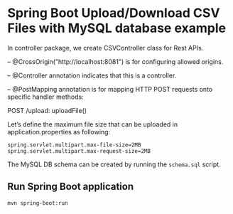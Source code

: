 # Spring Boot Upload/Download CSV Files with MySQL database example

In controller package, we create CSVController class for Rest APIs.

– @CrossOrigin("http://localhost:8081") is for configuring allowed origins.

– @Controller annotation indicates that this is a controller.

– @PostMapping annotation is for mapping HTTP POST requests onto specific handler methods:

POST /upload: uploadFile()

Let’s define the maximum file size that can be uploaded in application.properties as following:

```
spring.servlet.multipart.max-file-size=2MB
spring.servlet.multipart.max-request-size=2MB
```
The MySQL DB schema can be created by running the `schema.sql` script.

## Run Spring Boot application
```
mvn spring-boot:run
```

